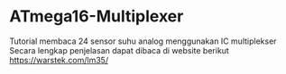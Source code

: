 # ATmega16-Multiplexer
Tutorial membaca 24 sensor suhu analog menggunakan IC multiplekser
Secara lengkap penjelasan dapat dibaca di website berikut https://warstek.com/lm35/
